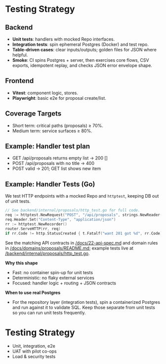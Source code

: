 # Testing Strategy

## Backend
- **Unit tests**: handlers with mocked Repo interfaces.
- **Integration tests**: spin ephemeral Postgres (Docker) and test repo.
- **Table-driven cases**: clear inputs/outputs; golden files for JSON where helpful.
- **Smoke**: CI spins Postgres + server, then exercises core flows, CSV exports, idempotent replay, and checks JSON error envelope shape.

## Frontend
- **Vitest**: component logic, stores.
- **Playwright**: basic e2e for proposal create/list.

## Coverage Targets
- Short term: critical paths (proposals) ≥ 70%.
- Medium term: service surfaces ≥ 80%.

## Example: Handler test plan
- GET /api/proposals returns empty list → 200 []
- POST /api/proposals with no title → 400
- POST valid → 201; GET list shows new item

## Example: Handler Tests (Go)

We test HTTP endpoints with a mocked Repo and `httptest`, keeping DB out of unit tests.

```go
// See backend/internal/proposals/http_test.go for full code.
req := httptest.NewRequest("POST", "/api/proposals", strings.NewReader(`{"title":"Demo"}`))
req.Header.Set("Content-Type", "application/json")
rr := httptest.NewRecorder()
router.ServeHTTP(rr, req)
if rr.Code != http.StatusCreated { t.Fatalf("want 201 got %d", rr.Code) }
```

See the matching API contracts in [/docs/22-api-spec.md](./22-api-spec.md) and domain rules in [/docs/domains/proposals/README.md](./domains/proposals/README.md); example tests live at [/backend/internal/proposals/http_test.go](../backend/internal/proposals/http_test.go).

**Why this shape**

- Fast: no container spin-up for unit tests
- Deterministic: no flaky external services
- Focused: handler logic + routing + JSON contracts

**When to use real Postgres**

- For the repository layer (integration tests), spin a containerized Postgres and run against it to validate SQL. Keep those separate from unit tests so you can run unit tests frequently.

# Testing Strategy

- Unit, integration, e2e
- UAT with pilot co-ops
- Load & security tests
